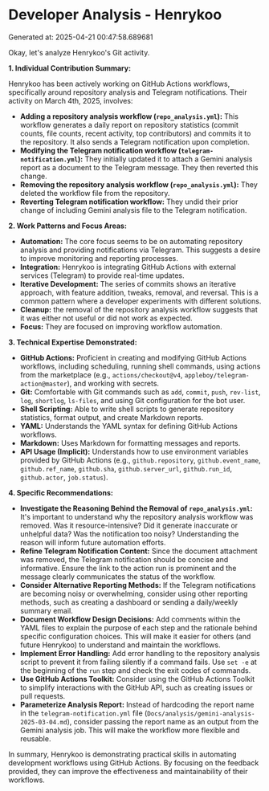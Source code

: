 # Developer Analysis - Henrykoo
Generated at: 2025-04-21 00:47:58.689681

Okay, let's analyze Henrykoo's Git activity.

**1. Individual Contribution Summary:**

Henrykoo has been actively working on GitHub Actions workflows, specifically around repository analysis and Telegram notifications. Their activity on March 4th, 2025, involves:

*   **Adding a repository analysis workflow (`repo_analysis.yml`):** This workflow generates a daily report on repository statistics (commit counts, file counts, recent activity, top contributors) and commits it to the repository. It also sends a Telegram notification upon completion.
*   **Modifying the Telegram notification workflow (`telegram-notification.yml`):**  They initially updated it to attach a Gemini analysis report as a document to the Telegram message.  They then reverted this change.
*   **Removing the repository analysis workflow (`repo_analysis.yml`):**  They deleted the workflow file from the repository.
*   **Reverting Telegram notification workflow:** They undid their prior change of including Gemini analysis file to the Telegram notification.

**2. Work Patterns and Focus Areas:**

*   **Automation:** The core focus seems to be on automating repository analysis and providing notifications via Telegram. This suggests a desire to improve monitoring and reporting processes.
*   **Integration:** Henrykoo is integrating GitHub Actions with external services (Telegram) to provide real-time updates.
*   **Iterative Development:** The series of commits shows an iterative approach, with feature addition, tweaks, removal, and reversal. This is a common pattern where a developer experiments with different solutions.
*   **Cleanup:** the removal of the repository analysis workflow suggests that it was either not useful or did not work as expected.
*   **Focus:** They are focused on improving workflow automation.

**3. Technical Expertise Demonstrated:**

*   **GitHub Actions:** Proficient in creating and modifying GitHub Actions workflows, including scheduling, running shell commands, using actions from the marketplace (e.g., `actions/checkout@v4`, `appleboy/telegram-action@master`), and working with secrets.
*   **Git:** Comfortable with Git commands such as `add`, `commit`, `push`, `rev-list`, `log`, `shortlog`, `ls-files`, and using Git configuration for the bot user.
*   **Shell Scripting:** Able to write shell scripts to generate repository statistics, format output, and create Markdown reports.
*   **YAML:** Understands the YAML syntax for defining GitHub Actions workflows.
*   **Markdown:** Uses Markdown for formatting messages and reports.
*   **API Usage (Implicit):** Understands how to use environment variables provided by GitHub Actions (e.g., `github.repository`, `github.event_name`, `github.ref_name`, `github.sha`, `github.server_url`, `github.run_id`, `github.actor`, `job.status`).

**4. Specific Recommendations:**

*   **Investigate the Reasoning Behind the Removal of `repo_analysis.yml`:**  It's important to understand why the repository analysis workflow was removed.  Was it resource-intensive?  Did it generate inaccurate or unhelpful data?  Was the notification too noisy?  Understanding the reason will inform future automation efforts.
*   **Refine Telegram Notification Content:** Since the document attachment was removed, the Telegram notification should be concise and informative.  Ensure the link to the action run is prominent and the message clearly communicates the status of the workflow.
*   **Consider Alternative Reporting Methods:** If the Telegram notifications are becoming noisy or overwhelming, consider using other reporting methods, such as creating a dashboard or sending a daily/weekly summary email.
*   **Document Workflow Design Decisions:** Add comments within the YAML files to explain the purpose of each step and the rationale behind specific configuration choices. This will make it easier for others (and future Henrykoo) to understand and maintain the workflows.
*   **Implement Error Handling:** Add error handling to the repository analysis script to prevent it from failing silently if a command fails.  Use `set -e` at the beginning of the `run` step and check the exit codes of commands.
*   **Use GitHub Actions Toolkit:**  Consider using the GitHub Actions Toolkit to simplify interactions with the GitHub API, such as creating issues or pull requests.
*   **Parameterize Analysis Report:** Instead of hardcoding the report name in the `telegram-notification.yml` file (`Docs/analysis/gemini-analysis-2025-03-04.md`), consider passing the report name as an output from the Gemini analysis job. This will make the workflow more flexible and reusable.

In summary, Henrykoo is demonstrating practical skills in automating development workflows using GitHub Actions.  By focusing on the feedback provided, they can improve the effectiveness and maintainability of their workflows.

